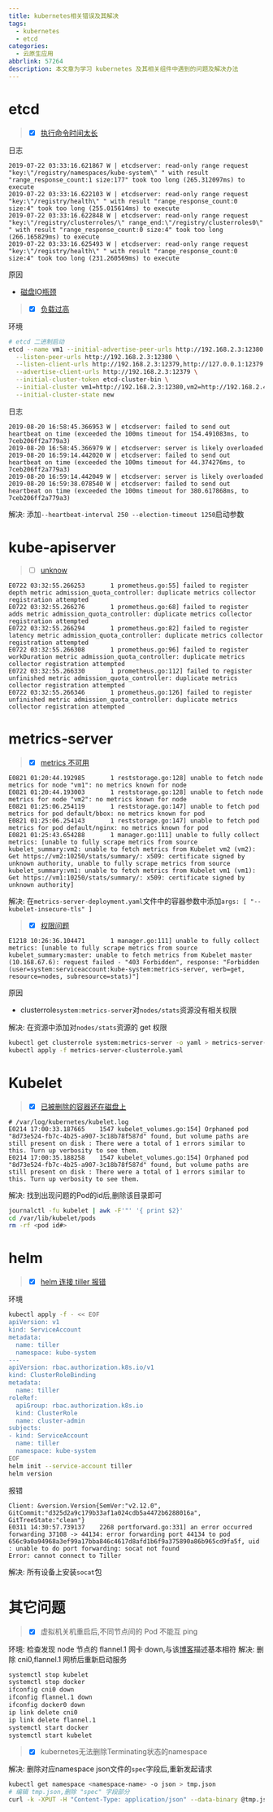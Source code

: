 ```yaml
---
title: kubernetes相关错误及其解决
tags:
  - kubernetes
  - etcd
categories:
  - 云原生应用
abbrlink: 57264
description: 本文章为学习 kubernetes 及其相关组件中遇到的问题及解决办法
---
```


# etcd

> - [x] [执行命令时间太长](https://github.com/etcd-io/etcd/issues/10174)

日志
```log
2019-07-22 03:33:16.621867 W | etcdserver: read-only range request "key:\"/registry/namespaces/kube-system\" " with result "range_response_count:1 size:177" took too long (265.312097ms) to execute
2019-07-22 03:33:16.622103 W | etcdserver: read-only range request "key:\"/registry/health\" " with result "range_response_count:0 size:4" took too long (255.015614ms) to execute
2019-07-22 03:33:16.622848 W | etcdserver: read-only range request "key:\"/registry/clusterroles/\" range_end:\"/registry/clusterroles0\" " with result "range_response_count:0 size:4" took too long (266.165829ms) to execute
2019-07-22 03:33:16.625493 W | etcdserver: read-only range request "key:\"/registry/health\" " with result "range_response_count:0 size:4" took too long (231.260569ms) to execute
```
原因
- [磁盘IO瓶颈](https://github.com/etcd-io/etcd/blob/master/Documentation/faq.md#what-does-the-etcd-warning-apply-entries-took-too-long-mean)

> - [x] [负载过高](https://github.com/etcd-io/etcd/issues/5154)

环境
```bash
# etcd 二进制启动
etcd --name vm1 --initial-advertise-peer-urls http://192.168.2.3:12380 \
  --listen-peer-urls http://192.168.2.3:12380 \
  --listen-client-urls http://192.168.2.3:12379,http://127.0.0.1:12379 \
  --advertise-client-urls http://192.168.2.3:12379 \
  --initial-cluster-token etcd-cluster-bin \
  --initial-cluster vm1=http://192.168.2.3:12380,vm2=http://192.168.2.4:12380 \
  --initial-cluster-state new
```
日志
```log
2019-08-20 16:58:45.366953 W | etcdserver: failed to send out heartbeat on time (exceeded the 100ms timeout for 154.491083ms, to 7ceb206ff2a779a3)
2019-08-20 16:58:45.366979 W | etcdserver: server is likely overloaded
2019-08-20 16:59:14.442020 W | etcdserver: failed to send out heartbeat on time (exceeded the 100ms timeout for 44.374276ms, to 7ceb206ff2a779a3)
2019-08-20 16:59:14.442049 W | etcdserver: server is likely overloaded
2019-08-20 16:59:38.078540 W | etcdserver: failed to send out heartbeat on time (exceeded the 100ms timeout for 380.617868ms, to 7ceb206ff2a779a3)
```
解决: 添加`--heartbeat-interval 250 --election-timeout 1250`启动参数

# kube-apiserver

> - [ ] [unknow](https://github.com/kubernetes/kubernetes/issues/76956)
```log
E0722 03:32:55.266253       1 prometheus.go:55] failed to register depth metric admission_quota_controller: duplicate metrics collector registration attempted
E0722 03:32:55.266276       1 prometheus.go:68] failed to register adds metric admission_quota_controller: duplicate metrics collector registration attempted
E0722 03:32:55.266294       1 prometheus.go:82] failed to register latency metric admission_quota_controller: duplicate metrics collector registration attempted
E0722 03:32:55.266308       1 prometheus.go:96] failed to register workDuration metric admission_quota_controller: duplicate metrics collector registration attempted
E0722 03:32:55.266330       1 prometheus.go:112] failed to register unfinished metric admission_quota_controller: duplicate metrics collector registration attempted
E0722 03:32:55.266346       1 prometheus.go:126] failed to register unfinished metric admission_quota_controller: duplicate metrics collector registration attempted
```

# metrics-server

> - [x] [metrics 不可用](https://github.com/kubernetes-incubator/metrics-server/issues/247)

```log
E0821 01:20:44.192985       1 reststorage.go:128] unable to fetch node metrics for node "vm1": no metrics known for node
E0821 01:20:44.193003       1 reststorage.go:128] unable to fetch node metrics for node "vm2": no metrics known for node
E0821 01:25:06.254119       1 reststorage.go:147] unable to fetch pod metrics for pod default/bbox: no metrics known for pod
E0821 01:25:06.254143       1 reststorage.go:147] unable to fetch pod metrics for pod default/nginx: no metrics known for pod
E0821 01:25:43.654288       1 manager.go:111] unable to fully collect metrics: [unable to fully scrape metrics from source kubelet_summary:vm2: unable to fetch metrics from Kubelet vm2 (vm2): Get https://vm2:10250/stats/summary/: x509: certificate signed by unknown authority, unable to fully scrape metrics from source kubelet_summary:vm1: unable to fetch metrics from Kubelet vm1 (vm1): Get https://vm1:10250/stats/summary/: x509: certificate signed by unknown authority]
```
解决: 在`metrics-server-deployment.yaml`文件中的容器参数中添加`args: [ "--kubelet-insecure-tls" ]`


> - [x] [权限问题](https://www.cnblogs.com/vincenshen/p/9638162.html)
```
E1218 10:26:36.104471       1 manager.go:111] unable to fully collect metrics: [unable to fully scrape metrics from source kubelet_summary:master: unable to fetch metrics from Kubelet master (10.168.67.6): request failed - "403 Forbidden", response: "Forbidden (user=system:serviceaccount:kube-system:metrics-server, verb=get, resource=nodes, subresource=stats)"]
```
原因
- clusterrole`system:metrics-server`对`nodes/stats`资源没有相关权限

解决: 在资源中添加对`nodes/stats`资源的 get 权限
```bash
kubectl get clusterrole system:metrics-server -o yaml > metrics-server-clusterrole.yaml
kubectl apply -f metrics-server-clusterrole.yaml
```

# Kubelet

> - [x] [已被删除的容器还在磁盘上](https://github.com/kubernetes/kubernetes/issues/60987#issuecomment-529107444)
```log
# /var/log/kubernetes/kubelet.log
E0214 17:00:33.187665    1547 kubelet_volumes.go:154] Orphaned pod "8d73e524-fb7c-4b25-a907-3c18b78f587d" found, but volume paths are still present on disk : There were a total of 1 errors similar to this. Turn up verbosity to see them.
E0214 17:00:35.188258    1547 kubelet_volumes.go:154] Orphaned pod "8d73e524-fb7c-4b25-a907-3c18b78f587d" found, but volume paths are still present on disk : There were a total of 1 errors similar to this. Turn up verbosity to see them.
```
解决: 找到出现问题的Pod的id后,删除该目录即可
```bash
journalctl -fu kubelet | awk -F'"' '{ print $2}'
cd /var/lib/kubelet/pods
rm -rf <pod id#>
```

# helm

> - [x] [helm 连接 tiller 报错](https://www.orchome.com/1977)

环境
```bash
kubectl apply -f - << EOF
apiVersion: v1
kind: ServiceAccount
metadata:
  name: tiller
  namespace: kube-system
---
apiVersion: rbac.authorization.k8s.io/v1
kind: ClusterRoleBinding
metadata:
  name: tiller
roleRef:
  apiGroup: rbac.authorization.k8s.io
  kind: ClusterRole
  name: cluster-admin
subjects:
- kind: ServiceAccount
  name: tiller
  namespace: kube-system
EOF
helm init --service-account tiller
helm version
```
报错
```
Client: &version.Version{SemVer:"v2.12.0", GitCommit:"d325d2a9c179b33af1a024cdb5a4472b6288016a", GitTreeState:"clean"}
E0311 14:30:57.739137    2268 portforward.go:331] an error occurred forwarding 37108 -> 44134: error forwarding port 44134 to pod 656c9a0a94968a3ef99a17bba846c4617d8afd1b6f9a375890a86b965cd9fa5f, uid : unable to do port forwarding: socat not found
Error: cannot connect to Tiller
```
解决: 所有设备上安装`socat`包

# 其它问题

> - [x] 虚拟机关机重启后,不同节点间的 Pod 不能互 ping

环境: 检查发现 node 节点的 flannel.1 网卡 down,与该[博客](https://www.oschina.net/question/2344660_2286913)描述基本相符
解决: 删除 cni0,flannel.1 网桥后重新启动服务
```bash
systemctl stop kubelet 
systemctl stop docker 
ifconfig cni0 down
ifconfig flannel.1 down 
ifconfig docker0 down 
ip link delete cni0 
ip link delete flannel.1 
systemctl start docker 
systemctl start kubelet
```

> - [x] kubernetes无法删除Terminating状态的namespace

解决: 删除对应namespace json文件的`spec`字段后,重新发起请求
```bash
kubectl get namespace <namespace-name> -o json > tmp.json
# 编辑 tmp.json,删除 "spec" 字段部分
curl -k -XPUT -H "Content-Type: application/json" --data-binary @tmp.json http://127.0.0.1:8001/api/v1/namespaces/istio-system/finalize
```











